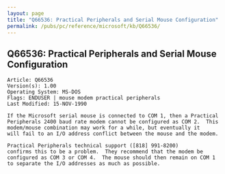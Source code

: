 ```yaml
---
layout: page
title: "Q66536: Practical Peripherals and Serial Mouse Configuration"
permalink: /pubs/pc/reference/microsoft/kb/Q66536/
---
```


## Q66536: Practical Peripherals and Serial Mouse Configuration

	Article: Q66536
	Version(s): 1.00
	Operating System: MS-DOS
	Flags: ENDUSER | mouse modem practical peripherals
	Last Modified: 15-NOV-1990
	
	If the Microsoft serial mouse is connected to COM 1, then a Practical
	Peripherals 2400 baud rate modem cannot be configured as COM 2.  This
	modem/mouse combination may work for a while, but eventually it
	will fail to an I/O address conflict between the mouse and the modem.
	
	Practical Peripherals technical support ([818] 991-8200)
	confirms this to be a problem.  They recommend that the modem be
	configured as COM 3 or COM 4.  The mouse should then remain on COM 1
	to separate the I/O addresses as much as possible.
